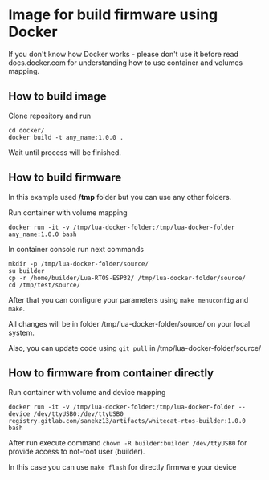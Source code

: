 # Image for build firmware using Docker

If you don't know how Docker works - please don't use it before read docs.docker.com for understanding how to use container and volumes mapping.

## How to build image

Clone repository and run
```
cd docker/
docker build -t any_name:1.0.0 .
```

Wait until process will be finished.

## How to build firmware

In this example used **/tmp** folder but you can use any other folders.

Run container with volume mapping

```
docker run -it -v /tmp/lua-docker-folder:/tmp/lua-docker-folder any_name:1.0.0 bash
```

In container console run next commands
```
mkdir -p /tmp/lua-docker-folder/source/
su builder
cp -r /home/builder/Lua-RTOS-ESP32/ /tmp/lua-docker-folder/source/
cd /tmp/test/source/
```

After that you can configure your parameters using `make menuconfig` and `make`.

All changes will be in folder /tmp/lua-docker-folder/source/ on your local system.

Also, you can update code using `git pull` in /tmp/lua-docker-folder/source/

## How to firmware from container directly

Run container with volume and device mapping

```docker run -it -v /tmp/lua-docker-folder:/tmp/lua-docker-folder --device /dev/ttyUSB0:/dev/ttyUSB0 registry.gitlab.com/sanekz13/artifacts/whitecat-rtos-builder:1.0.0 bash```

After run execute command `chown -R builder:builder /dev/ttyUSB0` for provide access to not-root user (builder).

In this case you can use `make flash` for directly firmware your device
